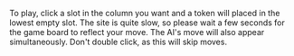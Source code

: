 To play, click a slot in the column you want and a token will placed in the lowest empty slot.
The site is quite slow, so please wait a few seconds for the game board to reflect your move. The AI's move will also appear simultaneously. 
Don't double click, as this will skip moves.

